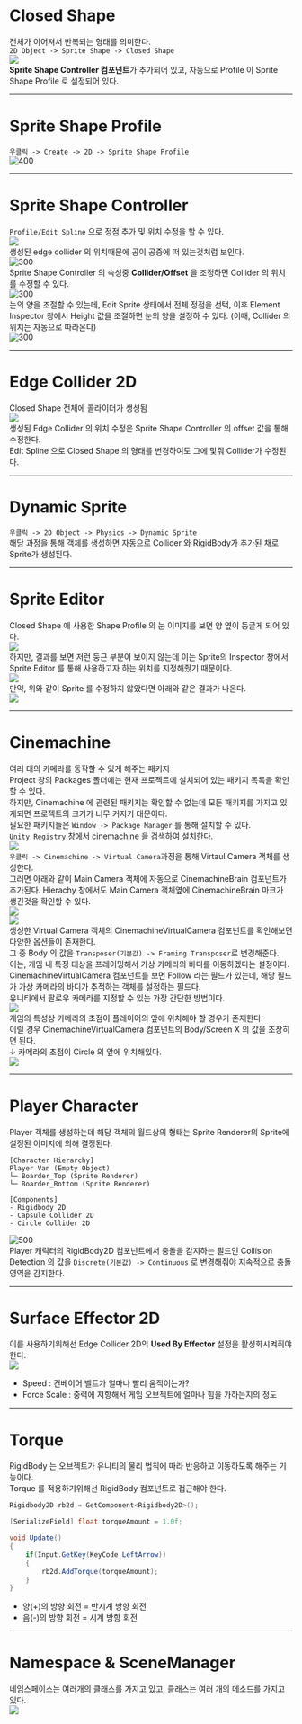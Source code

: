 
# Closed Shape
전체가 이어져서 반복되는 형태를 의미한다.</br>
`2D Object -> Sprite Shape -> Closed Shape` </br>
![](./img/Pasted%20image%2020250520155538.png)</br>
**Sprite Shape Controller 컴포넌트**가 추가되어 있고, 자동으로 Profile 이 Sprite Shape Profile 로 설정되어 있다.</br>

---
# Sprite Shape Profile
`우클릭 -> Create -> 2D -> Sprite Shape Profile`</br>
![400](./img/Pasted%20image%2020250521105523.png)</br>

---
# Sprite Shape Controller
`Profile/Edit Spline` 으로 정점 추가 및 위치 수정을 할 수 있다.</br>
![](./img/Pasted%20image%2020250520160628.png)</br>
생성된 edge collider 의 위치때문에 공이 공중에 떠 있는것처럼 보인다.</br>
![300](./img/Pasted%20image%2020250520164318.png)</br>
Sprite Shape Controller 의 속성중 **Collider/Offset** 을 조정하면 Collider 의 위치를 수정할 수 있다.</br>
![300](./img/Pasted%20image%2020250520170220.png)</br>
눈의 양을 조절할 수 있는데, Edit Sprite 상태에서 전체 정점을 선택, 이후 Element Inspector 창에서 Height 값을 조절하면 눈의 양을 설정하 수 있다. (이때, Collider 의 위치는 자동으로 따라온다)</br>
![300](./img/Pasted%20image%2020250520171138.png)

---
# Edge Collider 2D
Closed Shape 전체에 콜라이더가 생성됨</br>
![](./img/Pasted%20image%2020250520162419.png)</br>
생성된 Edge Collider 의 위치 수정은 Sprite Shape Controller 의 offset 값을 통해 수정한다.</br>
Edit Spline 으로 Closed Shape 의 형태를 변경하여도 그에 맟줘 Collider가 수정된다.</br>

---
# Dynamic Sprite
`우클릭 -> 2D Object -> Physics -> Dynamic Sprite`</br>
해당 과정을 통해 객체를 생성하면 자동으로 Collider 와 RigidBody가 추가된 채로 Sprite가 생성된다.</br>

---
# Sprite Editor
Closed Shape 에 사용한 Shape Profile 의 눈 이미지를 보면 양 옆이 둥글게 되어 있다.</br>
![](./img/Pasted%20image%2020250520171408.png)</br>
하지만, 결과를 보면 저런 둥근 부분이 보이지 않는데 이는 Sprite의 Inspector 창에서 Sprite Editor 를 통해 사용하고자 하는 위치를 지정해줬기 때문이다.</br>
![](./img/Pasted%20image%2020250520171343.png)</br>
만약, 위와 같이 Sprite 를 수정하지 않았다면 아래와 같은 결과가 나온다.</br>
![](./img/Pasted%20image%2020250520171750.png)</br>

---
# Cinemachine
여러 대의 카메라를 동작할 수 있게 해주는 패키지</br>
Project 창의 Packages 폴더에는 현재 프로젝트에 설치되어 있는 패키지 목록을 확인 할 수 있다.</br>
하지만, Cinemachine 에 관련된 패키지는 확인할 수 없는데 모든 패키지를 가지고 있게되면 프로젝트의 크기가 너무 커지기 대문이다.</br>
필요한 패키지들은 `Window -> Package Manager` 를 통해 설치할 수 있다.</br>
`Unity Registry` 창에서 cinemachine 을 검색하여 설치한다.</br> 
![](./img/Pasted%20image%2020250520173008.png)</br>
`우클릭 -> Cinemachine -> Virtual Camera`과정을 통해 Virtaul Camera 객체를 생성한다.</br>
그러면 아래와 같이 Main Camera 객체에 자동으로 CinemachineBrain 컴포넌트가 추가된다. Hierachy 창에서도 Main Camera 객체옆에 CinemachineBrain 마크가 생긴것을 확인할 수 있다.</br>
![](./img/Pasted%20image%2020250520173750.png)</br>
![](Pasted%20image%2020250520173826.png)</br>
생성한 Virtual Camera 객체의 CinemachineVirtualCamera 컴포넌트를 확인해보면 다양한 옵션들이 존재한다.</br>
그 중 Body 의 값을 `Transposer(기본값) -> Framing Transposer`로 변경해준다.</br>
이는, 게임 내 특정 대상을 프레이밍해서 가상 카메라의 바디를 이동하겠다는 설정이다.</br>
CinemachineVirtualCamera 컴포넌트를 보면 Follow 라는 필드가 있는데, 해당 필드가 가상 카메라의 바디가 추적하는 객체를 설정하는 필드다.</br>
유니티에서 팔로우 카메라를 지정할 수 있는 가장 간단한 방법이다.</br>
![](./img/Pasted%20image%2020250520174013.png)</br>
게임의 특성상 카메라의 초점이 플레이어의 앞에 위치해야 할 경우가 존재한다.</br>
이럴 경우 CinemachineVirtualCamera 컴포넌트의 Body/Screen X 의 값을 조장히면 된다.</br>
↓ 카메라의 초점이 Circle 의 앞에 위치해있다.</br> 
![](./img/Pasted%20image%2020250521112752.png)</br>

---
# Player Character
Player 객체를 생성하는데 해당 객체의 월드상의 형태는 Sprite Renderer의 Sprite에 설정된 이미지에 의해 결정된다.</br>
```
[Character Hierarchy]
Player Van (Empty Object)
└─ Boarder_Top (Sprite Renderer)
└─ Boarder_Bottom (Sprite Renderer)

[Components]
- Rigidbody 2D
- Capsule Collider 2D
- Circle Collider 2D
```
![500](./img/Pasted%20image%2020250521115911.png)</br>
Player 캐릭터의 RigidBody2D 컴포넌트에서 충돌을 감지하는 필드인 Collision Detection 의 값을 `Discrete(기본값) -> Continuous` 로 변경해줘야 지속적으로 충돌 영역을 감지한다.</br>


---
# Surface Effector 2D
이를 사용하기위해선 Edge Collider 2D의 **Used By Effector** 설정을 활성화시켜줘야한다.</br>
![](./img/Pasted%20image%2020250521131135.png)</br>
- Speed : 컨베이어 벨트가 얼마나 빨리 움직이는가?
- Force Scale : 중력에 저항해서 게임 오브젝트에 얼마나 힘을 가하는지의 정도

---
# Torque
RigidBody 는 오브젝트가 유니티의 물리 법칙에 따라 반응하고 이동하도록 해주는 기능이다.</br>
Torque 를 적용하기위해선 RigidBody 컴포넌트로 접근해야 한다.</br>
```csharp
Rigidbody2D rb2d = GetComponent<Rigidbody2D>();
```

```csharp
[SerializeField] float torqueAmount = 1.0f;

void Update()
{
	if(Input.GetKey(KeyCode.LeftArrow))
	{
		rb2d.AddTorque(torqueAmount);
	}
}
```
- 양(+)의 방향 회전 = 반시계 방향 회전
- 음(-)의 방향 회전 = 시계 방향 회전

---
# Namespace & SceneManager
네임스페이스는 여러개의 클래스를 가지고 있고, 클래스는 여러 개의 메소드를 가지고 있다.</br>
![](./img/Pasted%20image%2020250521163434.png)</br>
